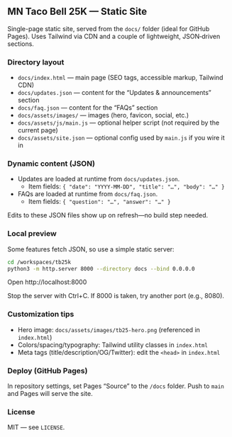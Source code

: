 ## MN Taco Bell 25K — Static Site

Single-page static site, served from the `docs/` folder (ideal for GitHub Pages). Uses Tailwind via CDN and a couple of lightweight, JSON‑driven sections.

### Directory layout
- `docs/index.html` — main page (SEO tags, accessible markup, Tailwind CDN)
- `docs/updates.json` — content for the “Updates & announcements” section
- `docs/faq.json` — content for the “FAQs” section
- `docs/assets/images/` — images (hero, favicon, social, etc.)
- `docs/assets/js/main.js` — optional helper script (not required by the current page)
- `docs/assets/site.json` — optional config used by `main.js` if you wire it in

### Dynamic content (JSON)
- Updates are loaded at runtime from `docs/updates.json`.
	- Item fields: `{ "date": "YYYY-MM-DD", "title": "…", "body": "…" }`
- FAQs are loaded at runtime from `docs/faq.json`.
	- Item fields: `{ "question": "…", "answer": "…" }`

Edits to these JSON files show up on refresh—no build step needed.

### Local preview
Some features fetch JSON, so use a simple static server:

```bash
cd /workspaces/tb25k
python3 -m http.server 8000 --directory docs --bind 0.0.0.0
```

Open http://localhost:8000

Stop the server with Ctrl+C. If 8000 is taken, try another port (e.g., 8080).

### Customization tips
- Hero image: `docs/assets/images/tb25-hero.png` (referenced in `index.html`)
- Colors/spacing/typography: Tailwind utility classes in `index.html`
- Meta tags (title/description/OG/Twitter): edit the `<head>` in `index.html`

### Deploy (GitHub Pages)
In repository settings, set Pages “Source” to the `/docs` folder. Push to `main` and Pages will serve the site.

### License
MIT — see `LICENSE`.

